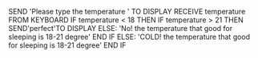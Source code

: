 SEND 'Please type the temperature ' TO DISPLAY
RECEIVE temperature FROM KEYBOARD
IF temperature < 18 THEN
  IF temperature > 21 THEN
   SEND'perfect'TO DISPLAY
  ELSE:
    'No! the temperature that good for sleeping is 18-21 degree'
  END IF
ELSE:
 'COLD! the temperature that good for sleeping is 18-21 degree'
END IF
